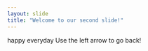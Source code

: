```yaml
---
layout: slide
title: "Welcome to our second slide!"
---
```

happy everyday
Use the left arrow to go back!